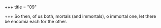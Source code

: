 +++
title = "09"

+++
So then, of us both, mortals (and immortals), o immortal one,
let there be encomia each for the other.